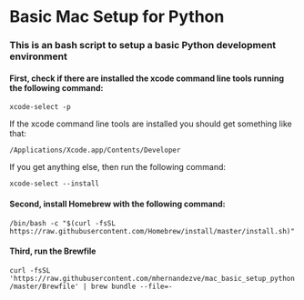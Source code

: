 # Basic Mac Setup for Python


### This is an **bash** script to setup a basic Python development environment


#### First, check if there are installed the xcode command line tools running the following command:

```xcode-select -p```

If the xcode command line tools are installed you should get something like that: 

```/Applications/Xcode.app/Contents/Developer```

If you get anything else, then run the following command:

```xcode-select --install```


#### Second, install Homebrew with the following command:

```/bin/bash -c "$(curl -fsSL https://raw.githubusercontent.com/Homebrew/install/master/install.sh)"```


#### Third, run the Brewfile 

```curl -fsSL 'https://raw.githubusercontent.com/mhernandezve/mac_basic_setup_python/master/Brewfile' | brew bundle --file=-```
